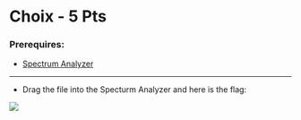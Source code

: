 # Choix - 5 Pts

### Prerequires:

- <a href="https://www.dcode.fr/spectral-analysis" rel="nofollow">Spectrum Analyzer</a>

-----------------

- Drag the file into the Specturm Analyzer and here is the flag:

<img src="https://cdn.discordapp.com/attachments/804801385240723519/845278393976225812/unknown.png">
